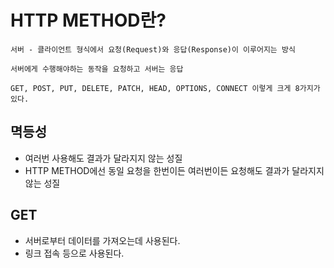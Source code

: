 # HTTP METHOD란?
    서버 - 클라이언트 형식에서 요청(Request)와 응답(Response)이 이루어지는 방식

    서버에게 수행해야하는 동작을 요청하고 서버는 응답

    GET, POST, PUT, DELETE, PATCH, HEAD, OPTIONS, CONNECT 이렇게 크게 8가지가 있다.

## 멱등성
- 여러번 사용해도 결과가 달라지지 않는 성질
- HTTP METHOD에선 동일 요청을 한번이든 여러번이든 요청해도 결과가 달라지지 않는 성질

## GET
- 서버로부터 데이터를 가져오는데 사용된다.
- 링크 접속 등으로 사용된다.
